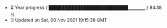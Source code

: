 - ⏳ Year progress { █████████████████████████▁▁▁▁▁ } 84.88 %
- ⏰ Updated on Sat, 06 Nov 2021 19:15:38 GMT

